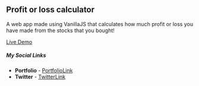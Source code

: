 ##  Profit or loss calculator

A web app made using VanillaJS that calculates how much profit or loss you have made from the stocks that you bought!

[Live Demo](https://xw1sqw.csb.app/)


##### **My Social Links**

- **Portfolio**  - [PortfolioLink](https://sabiya-portfolio.netlify.app/)
- **Twitter** - [TwitterLink](https://twitter.com/nerd_fswd)
